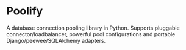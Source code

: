 # Poolify

A database connection pooling library in Python. Supports pluggable connector/loadbalancer, powerful pool configurations and portable Django/peewee/SQLAlchemy adapters.
